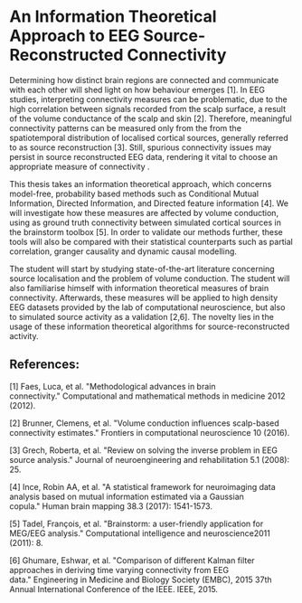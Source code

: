 # An Information Theoretical Approach to EEG Source-Reconstructed Connectivity

Determining how distinct brain regions are connected and communicate with each other will shed light on how behaviour emerges [1]. In EEG studies, interpreting connectivity measures can be problematic, due to the high correlation between signals recorded from the scalp surface, a result of the volume conductance of the scalp and skin [2]. Therefore, meaningful connectivity patterns can be measured only from the from the spatiotemporal distribution of localised cortical sources, generally referred to as source reconstruction [3]. Still, spurious connectivity issues may persist in source reconstructed EEG data, rendering it vital to choose an appropriate measure of connectivity .

This thesis takes an information theoretical approach, which concerns model-free, probability based methods such as Conditional Mutual Information, Directed Information, and Directed feature information [4]. We will investigate how these measures are affected by volume conduction, using as ground truth connectivity between simulated cortical sources in the brainstorm toolbox [5]. In order to validate our methods further, these tools will also be compared with their statistical counterparts such as partial correlation, granger causality and dynamic causal modelling.

The student will start by studying state-of-the-art literature concerning source localisation and the problem of volume conduction. The student will also familiarise himself with information theoretical measures of brain connectivity. Afterwards, these measures will be applied to high density EEG datasets provided by the lab of computational neuroscience, but also to simulated source activity as a validation [2,6]. The novelty lies in the usage of these information theoretical algorithms for source-reconstructed activity.

## References:
[1] Faes, Luca, et al. "Methodological advances in brain connectivity." Computational and mathematical methods in medicine 2012 (2012).

[2] Brunner, Clemens, et al. "Volume conduction influences scalp-based connectivity estimates." Frontiers in computational neuroscience 10 (2016).

[3] Grech, Roberta, et al. "Review on solving the inverse problem in EEG source analysis." Journal of neuroengineering and rehabilitation 5.1 (2008): 25.

[4] Ince, Robin AA, et al. "A statistical framework for neuroimaging data analysis based on mutual information estimated via a Gaussian copula." Human brain mapping 38.3 (2017): 1541-1573.

[5] Tadel, François, et al. "Brainstorm: a user-friendly application for MEG/EEG analysis." Computational intelligence and neuroscience2011 (2011): 8.

[6] Ghumare, Eshwar, et al. "Comparison of different Kalman filter approaches in deriving time varying connectivity from EEG data." Engineering in Medicine and Biology Society (EMBC), 2015 37th Annual International Conference of the IEEE. IEEE, 2015.
